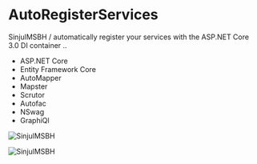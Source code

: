 # AutoRegisterServices
SinjulMSBH / automatically register your services with the ASP.NET Core 3.0 DI container ..

* ASP.NET Core  
* Entity Framework Core 
* AutoMapper
* Mapster
* Scrutor
* Autofac
* NSwag
* GraphiQl

![SinjulMSBH](https://8pic.ir/uploads/DI.png)

![SinjulMSBH](https://8pic.ir/uploads/Swagger.png)
